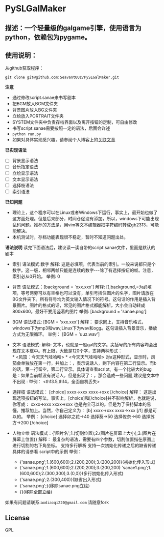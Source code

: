 PySLGalMaker
============

## 描述：一个轻量级的galgame引擎，使用语言为python，依赖包为pygame。


## 使用说明：

从github获取程序：

    git clone git@github.com:SeavantUUz/PySLGalMaker.git 
**注意**
* 通过修改script.sanae来书写剧本
* 把BGM放入BGM文件夹
* 背景图片放入BG文件夹
* 立绘放入PORTRAIT文件夹
* SYSTEM文件夹中负责存档界面以及离开按钮的定制，可自由修改
* 书写script.sanae需要按照一定的语法，后面会详述
* `python run.py`
* 如果对具体实现感兴趣，请参阅个人博客上的[关联文章](http://www.kochiya.me/2013/01/25/python%E5%88%B6%E4%BD%9Cgalgame%E5%BC%95%E6%93%8E.html)

**已实现语法**
- [ ] 背景显示语法
- [ ] 音乐指定语法
- [ ] 立绘显示语法
- [ ] 文本显示语法
- [ ] 选择枝语法
- [ ] 索引语法

**已知问题**
* 理论上，这个程序可以在Linux或者Windows下运行，事实上，最开始也做了这方面处理。但是后来部分，时间仓促没有添加，所以，windows下可能出现乱码问题。推荐的方法是，用vim等文本编辑器把字符编码转成gb2313，可能能解决。
* 本机测试时，存档功能表现很不稳定，暂时不知道问题出处。

**语法说明**
读完下面语法后，建议读一读自带的script.sanae文件，里面是默认的剧本
+ 索引
    语法模式:数字
    解释:
      这是必填项，代表当前的索引。一般来说都只是个数字。这一版，相邻两帧只能是连续的数字---除了有选择按钮的帧。注意，索引必从0开始。
    举例:
    0

+ 背景
    语法模式：[background = 'xxx.xxx']
    解释:
      [],background,=为必填项，等号两旁可以有空格也可以没有，单引号括住图片的名字，图片请放在BG文件夹下。所有符号均为英文输入情况下的符号。这句话的作用是插入背景图片。图片的格式的话，常见的图片格式都能解析。大小会自动转成 800x600，最好不要用竖着的图片
    举例:
    [background = 'sanae.png']

+ BGM
    语法模式: [BGM = 'xxx.xxx']
    解释：
      要求同上，支持音乐格式，windows下为mp3和wav,Linux下为wav和ogg。这句话插入背景音乐，播放方式为无限循环。
    举例：
    [BGM = 'uuz.wav']

+ 文本
    语法模式: <xxxxxx>
    解释:
      文本，也就是一般gal的文字。尖括号的所有内容均会出现在文本框中。有上限，大致是120个字，支持两种形式：  
      * <风笳：今天天气哇哈哈>
      * <今天天气哇哈哈>
      对a这种形式，显示时，风笳会单独放在第一行，并加上：，表示说话人，剩下内容在第二行显示。而b的话，第一行留空，第二行显示。具体请查看script。有一个比较大的bug是：如果当前帧没有说话人，但是出现了：，那会造成一些问题,建议是文本中不出现 :
    举例：
    <th13.5,th14，全面自机丢失>

+ 选择枝
    语法模式：
    [choice]
    xxxx->xxx
    xxxx->xxx
    [/choice]
    解释：
      这是出现选项按钮的写法，事实上，[choice]和[/choice]并不影响解析，也就是说，你写成：
      xxxx->xxx
      xxxx->xxx
      也是完全可以的。但是为了保持脚本的易懂，推荐加上。当然，你自己定义为：
      [b]
      xxxx->xxx
      xxxx->xxx
      [/f]
      都是可以的。
    举例：
    [choice]
    选择卯之花->40
    选择葵->50
    选择佐奈->60
    选择苏方->200
    [/choice]

+ 人物立绘
    语法模式：{'图片名';1.(切割位置);2.(图片在屏幕上大小);3.(图片在屏幕上位置)}
    解释：
      最复杂的语法，需要有四个参数，切割位置指在原图上进行切割的右下角坐标。
      支持多行解析
      支持一次初始化传递之后的缺省传递
      具体的请参看 script中的示例
    举例：
    * {'sanae.png';1.(600,600);2.(200,200);3.(200,200)}(初始化传入形式)
    * {'sanae.png';1.(600,600);2.(200,200);3.(200,200)
        'sanae1.png';1.(600,600);2.(300,300);3.(0,0)}(多行初始化传入形式)
    * {'sanae.png';2.(300,400)}(缺省出入形式)
    * {'sanae.png';}(移除sanae.png立绘)
    * {}(移除全部立绘)

如果有问题请联系:`axdiaoqi220@gmail.com`
请随意fork

License
-----------------------------
GPL

